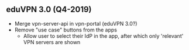 ## eduVPN 3.0 (Q4-2019)

- Merge vpn-server-api in vpn-portal (eduVPN 3.0?)
- Remove "use case" buttons from the apps
  - Allow user to select their IdP in the app, after which only 'relevant' VPN 
    servers are shown
